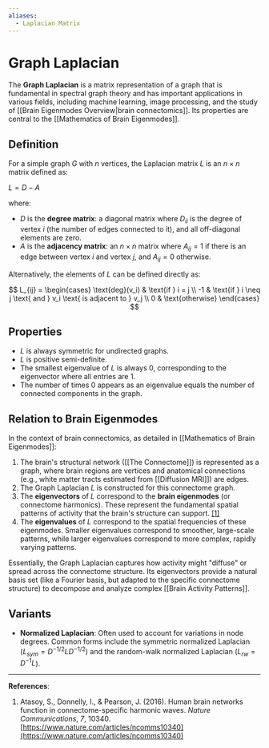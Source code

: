 ```yaml
---
aliases:
  - Laplacian Matrix
---
```


# Graph Laplacian

The **Graph Laplacian** is a matrix representation of a graph that is fundamental in spectral graph theory and has important applications in various fields, including machine learning, image processing, and the study of [[Brain Eigenmodes Overview|brain connectomics]]. Its properties are central to the [[Mathematics of Brain Eigenmodes]].

## Definition

For a simple graph $G$ with $n$ vertices, the Laplacian matrix $L$ is an $n \times n$ matrix defined as:

$L = D - A$

where:
- $D$ is the **degree matrix**: a diagonal matrix where $D_{ii}$ is the degree of vertex $i$ (the number of edges connected to it), and all off-diagonal elements are zero.
- $A$ is the **adjacency matrix**: an $n \times n$ matrix where $A_{ij} = 1$ if there is an edge between vertex $i$ and vertex $j$, and $A_{ij} = 0$ otherwise.

Alternatively, the elements of $L$ can be defined directly as:

$$ L_{ij} = 
\begin{cases} 
\text{deg}(v_i) & \text{if } i = j \\
-1 & \text{if } i \neq j \text{ and } v_i \text{ is adjacent to } v_j \\
0 & \text{otherwise} 
\end{cases} $$

## Properties

- $L$ is always symmetric for undirected graphs.
- $L$ is positive semi-definite.
- The smallest eigenvalue of $L$ is always 0, corresponding to the eigenvector where all entries are 1.
- The number of times 0 appears as an eigenvalue equals the number of connected components in the graph.

## Relation to Brain Eigenmodes

In the context of brain connectomics, as detailed in [[Mathematics of Brain Eigenmodes]]:
1.  The brain's structural network ([[The Connectome]]) is represented as a graph, where brain regions are vertices and anatomical connections (e.g., white matter tracts estimated from [[Diffusion MRI]]) are edges.
2.  The Graph Laplacian $L$ is constructed for this connectome graph.
3.  The **eigenvectors** of $L$ correspond to the **brain eigenmodes** (or connectome harmonics). These represent the fundamental spatial patterns of activity that the brain's structure can support. [\[1\]](https://www.nature.com/articles/ncomms10340)
4.  The **eigenvalues** of $L$ correspond to the spatial frequencies of these eigenmodes. Smaller eigenvalues correspond to smoother, large-scale patterns, while larger eigenvalues correspond to more complex, rapidly varying patterns.

Essentially, the Graph Laplacian captures how activity might "diffuse" or spread across the connectome structure. Its eigenvectors provide a natural basis set (like a Fourier basis, but adapted to the specific connectome structure) to decompose and analyze complex [[Brain Activity Patterns]].

## Variants

- **Normalized Laplacian**: Often used to account for variations in node degrees. Common forms include the symmetric normalized Laplacian ($L_{sym} = D^{-1/2} L D^{-1/2}$) and the random-walk normalized Laplacian ($L_{rw} = D^{-1} L$).

---

**References**:
1.  Atasoy, S., Donnelly, I., & Pearson, J. (2016). Human brain networks function in connectome-specific harmonic waves. *Nature Communications*, *7*, 10340. [https://www.nature.com/articles/ncomms10340](https://www.nature.com/articles/ncomms10340) 